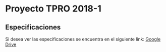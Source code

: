 # Proyecto TPRO 2018-1

## Especificaciones
Si desea ver las especificaciones se encuentra en el siguiente link: [Google Drive](https://drive.google.com/open?id=1OWcu_aX0uMd2OYv1pB6aj-Ys7kGf5zPY "Especificación - PDF")

